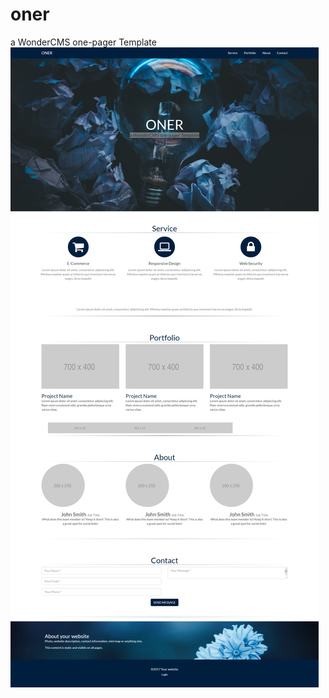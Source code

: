 # oner
a WonderCMS one-pager Template
![alt text](https://raw.githubusercontent.com/niondevelop/oner/branch/img/screencapture.png)
